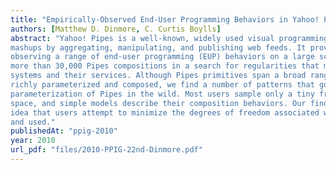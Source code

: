 ```yaml
---
title: "Empirically-Observed End-User Programming Behaviors in Yahoo! Pipes"
authors: [Matthew D. Dinmore, C. Curtis Boylls]
abstract: "Yahoo! Pipes is a well-known, widely used visual programming environment for creating data
mashups by aggregating, manipulating, and publishing web feeds. It provides a natural laboratory for
observing a range of end-user programming (EUP) behaviors on a large scale. We have examined
more than 30,000 Pipes compositions in a search for regularities that might inform the design of EUP
systems and their services. Although Pipes primitives span a broad range of functionality and can be
richly parameterized and composed, we find a number of patterns that govern the structure and
parameterization of Pipes in the wild. Most users sample only a tiny fraction of the available design
space, and simple models describe their composition behaviors. Our findings are consistent with the
idea that users attempt to minimize the degrees of freedom associated with a composition as it is built
and used."
publishedAt: "ppig-2010"
year: 2010
url_pdf: "files/2010-PPIG-22nd-Dinmore.pdf"
---
```

